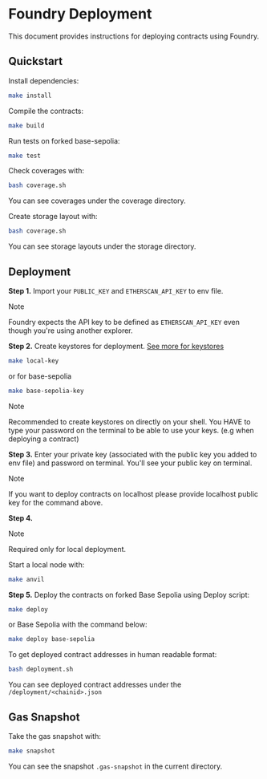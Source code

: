 # Foundry Deployment

This document provides instructions for deploying contracts using Foundry.

## Quickstart

Install dependencies:

```sh
make install
```

Compile the contracts:

```sh
make build
```

Run tests on forked base-sepolia:

```sh
make test
```

Check coverages with:

```sh
bash coverage.sh
```

You can see coverages under the coverage directory.

Create storage layout with:

```sh
bash coverage.sh
```

You can see storage layouts under the storage directory.

## Deployment

**Step 1.**
Import your `PUBLIC_KEY` and `ETHERSCAN_API_KEY` to env file.

> [!NOTE]
>
> Foundry expects the API key to be defined as `ETHERSCAN_API_KEY` even though you're using another explorer.

**Step 2.**
Create keystores for deployment. [See more for keystores](https://eips.ethereum.org/EIPS/eip-2335)

```sh
make local-key
```

or for base-sepolia

```sh
make base-sepolia-key
```

> [!NOTE]
>
> Recommended to create keystores on directly on your shell.
> You HAVE to type your password on the terminal to be able to use your keys. (e.g when deploying a contract)

**Step 3.**
Enter your private key (associated with the public key you added to env file) and password on terminal. You'll see your public key on terminal.

> [!NOTE]
>
> If you want to deploy contracts on localhost please provide localhost public key for the command above.

**Step 4.**

> [!NOTE]
>
> Required only for local deployment.

Start a local node with:

```sh
make anvil
```

**Step 5.**
Deploy the contracts on forked Base Sepolia using Deploy script:

```sh
make deploy
```

or Base Sepolia with the command below:

```sh
make deploy base-sepolia
```

To get deployed contract addresses in human readable format:

```sh
bash deployment.sh
```

You can see deployed contract addresses under the `/deployment/<chainid>.json`

## Gas Snapshot

Take the gas snapshot with:

```sh
make snapshot
```

You can see the snapshot `.gas-snapshot` in the current directory.
